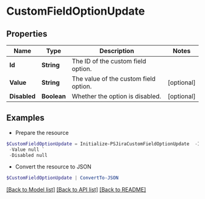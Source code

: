 # CustomFieldOptionUpdate
## Properties

Name | Type | Description | Notes
------------ | ------------- | ------------- | -------------
**Id** | **String** | The ID of the custom field option. | 
**Value** | **String** | The value of the custom field option. | [optional] 
**Disabled** | **Boolean** | Whether the option is disabled. | [optional] 

## Examples

- Prepare the resource
```powershell
$CustomFieldOptionUpdate = Initialize-PSJiraCustomFieldOptionUpdate  -Id null `
 -Value null `
 -Disabled null
```

- Convert the resource to JSON
```powershell
$CustomFieldOptionUpdate | ConvertTo-JSON
```

[[Back to Model list]](../README.md#documentation-for-models) [[Back to API list]](../README.md#documentation-for-api-endpoints) [[Back to README]](../README.md)

